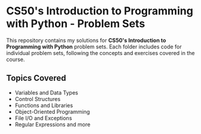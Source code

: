 # CS50's Introduction to Programming with Python - Problem Sets

This repository contains my solutions for **CS50's Introduction to Programming with Python** problem sets. Each folder includes code for individual problem sets, following the concepts and exercises covered in the course.

## Topics Covered
- Variables and Data Types
- Control Structures
- Functions and Libraries
- Object-Oriented Programming
- File I/O and Exceptions
- Regular Expressions and more
